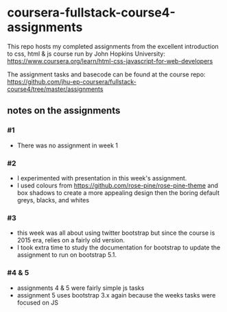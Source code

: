 # coursera-fullstack-course4-assignments
This repo hosts my completed assignments from the excellent introduction to css, html & js course run by John Hopkins University: \
https://www.coursera.org/learn/html-css-javascript-for-web-developers


The assignment tasks and basecode can be found at the course repo: \
https://github.com/jhu-ep-coursera/fullstack-course4/tree/master/assignments

## notes on the assignments
### #1
- There was no assignment in week 1
### #2
- I experimented with presentation in this week's assignment.
- I used colours from https://github.com/rose-pine/rose-pine-theme and box shadows to create a more appealing design then the boring default greys, blacks, and whites
### #3
- this week was all about using twitter bootstrap but since the course is 2015 era, relies on a fairly old version.
- I took extra time to study the documentation for bootstrap to update the assignment to run on bootstrap 5.1.
### #4 & 5
- assignments 4 & 5 were fairly simple js tasks
- assignment 5 uses bootstrap 3.x again because the weeks tasks were focused on JS
